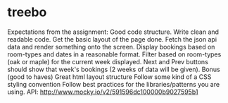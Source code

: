 # treebo
Expectations from the assignment:
Good code structure. Write clean and readable code.
Get the basic layout of the page done.
Fetch the json api data and render something onto the screen.
Display bookings based on room-types and dates in a reasonable format.
Filter based on room-types (oak or maple) for the current week displayed.
Next and Prev buttons should show that week's bookings (2 weeks of data will be given).
Bonus (good to haves)
Great html layout structure
Follow some kind of a CSS styling convention
Follow best practices for the libraries/patterns you are using.
API: http://www.mocky.io/v2/591596dc100000b9027595b1
